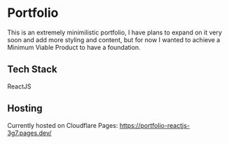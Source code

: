 # Portfolio

This is an extremely minimilistic portfolio, I have plans to expand on it very soon and add more styling and content, but for now I wanted to achieve a Minimum Viable Product to have a foundation.

## Tech Stack
ReactJS

## Hosting
Currently hosted on Cloudflare Pages: https://portfolio-reactjs-3g7.pages.dev/
